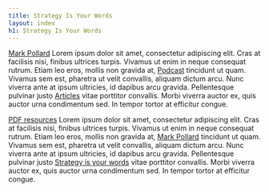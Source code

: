 ```yaml
---
title: Strategy Is Your Words
layout: index
h1: Strategy Is Your Words
---
```


<a href="{{ site.github.url }}/about-mark-pollard">Mark Pollard</a> Lorem ipsum dolor sit amet, consectetur adipiscing elit. Cras at facilisis nisi, finibus ultrices turpis. Vivamus ut enim in neque consequat rutrum. Etiam leo eros, mollis non gravida at, <a href="{{ site.github.url }}/about-mark-pollard">Podcast</a> tincidunt ut quam. Vivamus sem est, pharetra ut velit convallis, aliquam dictum arcu. Nunc viverra ante at ipsum ultricies, id dapibus arcu gravida. Pellentesque pulvinar justo <a href="{{ site.github.url }}/about-mark-pollard">Articles</a> vitae porttitor convallis. Morbi viverra auctor ex, quis auctor urna condimentum sed. In tempor tortor at efficitur congue.

<a href="{{ site.github.url }}/about-mark-pollard">PDF resources</a> Lorem ipsum dolor sit amet, consectetur adipiscing elit. Cras at facilisis nisi, finibus ultrices turpis. Vivamus ut enim in neque consequat rutrum. Etiam leo eros, mollis non gravida at, <a href="{{ site.github.url }}/about-mark-pollard">Mark Pollard</a> tincidunt ut quam. Vivamus sem est, pharetra ut velit convallis, aliquam dictum arcu. Nunc viverra ante at ipsum ultricies, id dapibus arcu gravida. Pellentesque pulvinar justo <a href="{{ site.github.url }}/about-mark-pollard">Strategy is your words</a> vitae porttitor convallis. Morbi viverra auctor ex, quis auctor urna condimentum sed. In tempor tortor at efficitur congue.




